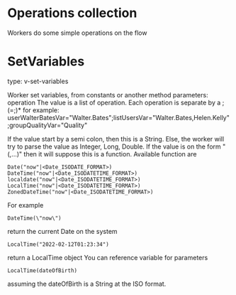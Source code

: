 # Operations collection

Workers do some simple operations on the flow

# SetVariables
type: v-set-variables

Worker set variables, from constants or another method
parameters: operation
The value is a list of operation. Each operation is separate by a ;
(<variable>=<value>;)*
for example:
userWalterBatesVar=\"Walter.Bates\";listUsersVar=\"Walter.Bates,Helen.Kelly\";groupQualityVar=\"Quality\"

If the value start by a semi colon, then this is a String. Else, the worker will try to parse the value as Integer, Long, Double.
If the value is on the form "<string>(<parameter>,<parameter>...)" then it will suppose this is a function.
Available function are
````
Date("now"|<Date_ISODATE_FORMAT>)
DateTime("now"|<Date_ISODATETIME_FORMAT>)
localdate("now"|<Date_ISODATETIME_FORMAT>)
LocalTime("now"|<Date_ISODATETIME_FORMAT>)
ZonedDateTime("now"|<Date_ISODATETIME_FORMAT>)
````
For example

````
DateTime(\"now\")
````

return the current Date on the system

````
LocalTime("2022-02-12T01:23:34")
````
return a LocalTime object
You can reference variable for parameters
````
LocalTime(dateOfBirth)
````
assuming the dateOfBirth is a String at the ISO format.